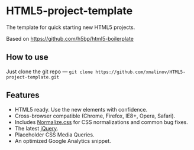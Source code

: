 HTML5-project-template
======================

The template for quick starting new HTML5 projects.

Based on https://github.com/h5bp/html5-boilerplate

## How to use

Just clone the git repo — `git clone https://github.com/xmalinov/HTML5-project-template.git`


## Features

* HTML5 ready. Use the new elements with confidence.
* Cross-browser compatible (Chrome, Firefox, IE8+, Opera, Safari).
* Includes [Normalize.css](http://necolas.github.com/normalize.css/) for CSS
  normalizations and common bug fixes.
* The latest [jQuery](http://jquery.com/).
* Placeholder CSS Media Queries.
* An optimized Google Analytics snippet.
